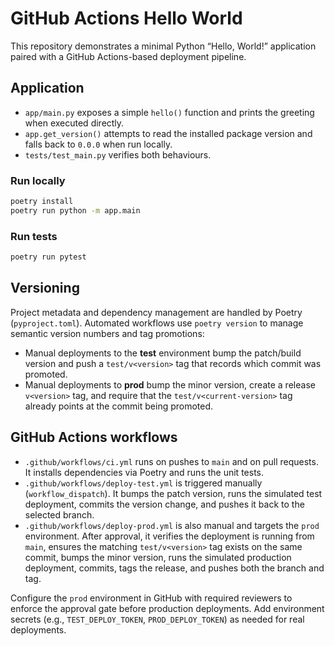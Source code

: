 # GitHub Actions Hello World

This repository demonstrates a minimal Python “Hello, World!” application paired with a GitHub Actions-based deployment pipeline.

## Application

- `app/main.py` exposes a simple `hello()` function and prints the greeting when executed directly.
- `app.get_version()` attempts to read the installed package version and falls back to `0.0.0` when run locally.
- `tests/test_main.py` verifies both behaviours.

### Run locally

```bash
poetry install
poetry run python -m app.main
```

### Run tests

```bash
poetry run pytest
```

## Versioning

Project metadata and dependency management are handled by Poetry (`pyproject.toml`). Automated workflows use `poetry version` to manage semantic version numbers and tag promotions:

- Manual deployments to the **test** environment bump the patch/build version and push a `test/v<version>` tag that records which commit was promoted.
- Manual deployments to **prod** bump the minor version, create a release `v<version>` tag, and require that the `test/v<current-version>` tag already points at the commit being promoted.

## GitHub Actions workflows

- `.github/workflows/ci.yml` runs on pushes to `main` and on pull requests. It installs dependencies via Poetry and runs the unit tests.
- `.github/workflows/deploy-test.yml` is triggered manually (`workflow_dispatch`). It bumps the patch version, runs the simulated test deployment, commits the version change, and pushes it back to the selected branch.
- `.github/workflows/deploy-prod.yml` is also manual and targets the `prod` environment. After approval, it verifies the deployment is running from `main`, ensures the matching `test/v<version>` tag exists on the same commit, bumps the minor version, runs the simulated production deployment, commits, tags the release, and pushes both the branch and tag.

Configure the `prod` environment in GitHub with required reviewers to enforce the approval gate before production deployments. Add environment secrets (e.g., `TEST_DEPLOY_TOKEN`, `PROD_DEPLOY_TOKEN`) as needed for real deployments.
